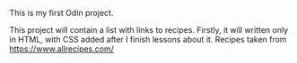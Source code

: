 This is my first Odin project.

This project will contain a list with links to recipes.
Firstly, it will written only in HTML, with CSS added after I finish lessons about it.
Recipes taken from https://www.allrecipes.com/
